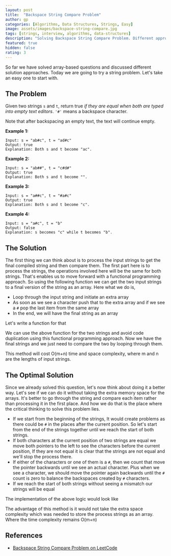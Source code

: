 ```yaml
---
layout: post
title:  "Backspace String Compare Problem"
author: gp
categories: [Algorithms, Data Structures, Strings, Easy]
image: assets/images/backspace-string-compare.jpg
tags: [strings, interview, algorithms, data-structures]
description: "Solving Backspace String Compare Problem. Different approaches to solve the problem and their curresponding time and space complexities explained."
featured: true
hidden: false
rating: 3
---
```


So far we have solved array-based questions and discussed different solution approaches. Today we are going to try a string problem. Let's take an easy one to start with.

  

## The Problem

Given two strings `s` and `t`, return true _if they are equal when both are typed into empty text editors_. `'#'` means a backspace character.

Note that after backspacing an empty text, the text will continue empty.

  

**Example 1:**
```
Input: s = "ab#c", t = "ad#c"
Output: true
Explanation: Both s and t become "ac".
```
**Example 2:**
```
Input: s = "ab##", t = "c#d#"
Output: true
Explanation: Both s and t become "".
```
**Example 3:**
```
Input: s = "a##c", t = "#a#c"
Output: true
Explanation: Both s and t become "c".
```
**Example 4:**
```
Input: s = "a#c", t = "b"
Output: false
Explanation: s becomes "c" while t becomes "b".
```
  
## The Solution

The first thing we can think about is to process the input strings to get the final compiled string and then compare them. The first part here is to process the strings, the operations involved here will be the same for both strings. That's enables us to move forward with a functional programming approach. So using the following function we can get the two input strings to a final version of the string as an array. Here what we do is,

-   Loop through the input string and initiate an extra array
-   As soon as we see a character push that to the extra array and if we see a `#` pop the last item from the same array
-   In the end, we will have the final string as an array

Let's write a function for that
<script src="http://gist-it.appspot.com/https://github.com/vishnu-gp/algorithm-ds/blob/master/Excercises/Strings/01_TypedOutStrings/BruteForce.js?slice=6:17"></script>

We can use the above function for the two strings and avoid code duplication using this functional programming approach. Now we have the final strings and we just need to compare the two by looping through them.


<script src="http://gist-it.appspot.com/https://github.com/vishnu-gp/algorithm-ds/blob/master/Excercises/Strings/01_TypedOutStrings/BruteForce.js?slice=25:36"></script>

This method will cost O(m+n) time and space complexity, where m and n are the lengths of input strings.

## The Optimal Solution

Since we already solved this question, let's now think about doing it a better way. Let's see if we can do it without taking the extra memory space for the arrays. It's better to go through the string and compare each item rather than processing it in the first place. And how we do that is the place where the critical thinking to solve this problem lies.

-   If we start from the beginning of the strings, It would create problems as there could be `#` in the places after the current position. So let's start from the end of the strings together until we reach the start of both strings.
-   If both characters at the current position of two strings are equal we move both pointers to the left to see the characters before the current position, If they are not equal it is clear that the strings are not equal and we'll stop the process there.
-   If either of the characters or one of them is a `#`, then we count that move the pointer backwards until we see an actual character. Plus when we see a character, we should move the pointer again backwards until the `#` count is zero to balance the backspaces created by `#` characters.
-   If we reach the start of both strings without seeing a mismatch our strings will be equal

The implementation of the above logic would look like

<script src="http://gist-it.appspot.com/https://github.com/vishnu-gp/algorithm-ds/blob/master/Excercises/Strings/01_TypedOutStrings/OptimalSolution.js?slice=7:41"></script>

The advantage of this method is it would not take the extra space complexity which was needed to store the process strings as an array. Where the time complexity remains O(m+n)

## References

- <a target="_blank" href="https://leetcode.com/problems/backspace-string-compare/">Backspace String Compare Problem on LeetCode</a>
